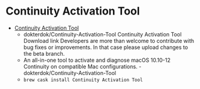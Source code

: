 # Continuity Activation Tool
- [Continuity Activation Tool](https://github.com/dokterdok/Continuity-Activation-Tool/)
  -  dokterdok/Continuity-Activation-Tool Continuity Activation Tool Download link Developers are more than welcome to contribute with bug fixes or improvements. In that case please upload changes to the beta branch.
  - An all-in-one tool to activate and diagnose macOS 10.10-12 Continuity on compatible Mac configurations. - dokterdok/Continuity-Activation-Tool
  - `brew cask install Continuity Activation Tool`
